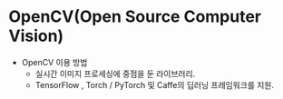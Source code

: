 # OpenCV(Open Source Computer Vision)
* OpenCV 이용 방법
  * 실시간 이미지 프로세싱에 중점을 둔 라이브러리.
  * TensorFlow , Torch / PyTorch 및 Caffe의 딥러닝 프레임워크를 지원.
